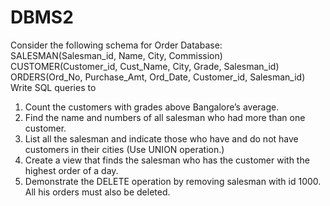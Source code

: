 # DBMS2
Consider the following schema for Order Database:
SALESMAN(Salesman_id, Name, City, Commission)
CUSTOMER(Customer_id, Cust_Name, City, Grade, Salesman_id)
ORDERS(Ord_No, Purchase_Amt, Ord_Date, Customer_id, Salesman_id)
Write SQL queries to
1. Count the customers with grades above Bangalore’s average.
2. Find the name and numbers of all salesman who had more than one customer.
3. List all the salesman and indicate those who have and do not have customers in their cities (Use UNION
operation.)
4. Create a view that finds the salesman who has the customer with the highest order of a day.
5. Demonstrate the DELETE operation by removing salesman with id 1000. All his orders must also be deleted.
